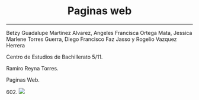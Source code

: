 <HTML>
<HEAD>
<TITLE>Portada</TITLE>
</HEAD>


<BODY>
<CENTER><H1>Paginas web</H1></CENTER>
<HR>
<P>Betzy Guadalupe Martinez Alvarez, Angeles Francisca Ortega Mata, Jessica Marlene Torres Guerra, Diego Francisco Faz Jasso y Rogelio Vazquez Herrera
<P>Centro de Estudios de Bachillerato 5/11.
<P>Ramiro Reyna Torres.
<P>Paginas Web.
<P>602.

<img src="https://encrypted-tbn0.gstatic.com/images?q=tbn:ANd9GcTJvXTV_RGtLKkZYQYkoIw1BuZAOL3FHGYSPw&s">

</BODY>
</HTML>
